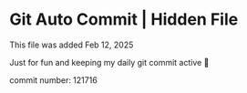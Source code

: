 # Git Auto Commit | Hidden File

This file was added Feb 12, 2025

Just for fun and keeping my daily git commit active 🤪

commit number: 121716
